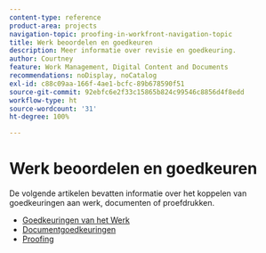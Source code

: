 ```yaml
---
content-type: reference
product-area: projects
navigation-topic: proofing-in-workfront-navigation-topic
title: Werk beoordelen en goedkeuren
description: Meer informatie over revisie en goedkeuring.
author: Courtney
feature: Work Management, Digital Content and Documents
recommendations: noDisplay, noCatalog
exl-id: c88c09aa-166f-4ae1-bcfc-89b678590f51
source-git-commit: 92ebfc6e2f33c15865b824c99546c8856d4f8edd
workflow-type: ht
source-wordcount: '31'
ht-degree: 100%

---
```


# Werk beoordelen en goedkeuren

De volgende artikelen bevatten informatie over het koppelen van goedkeuringen aan werk, documenten of proefdrukken.

<!-- * [Limited document and proof decision for non-paid users overview](/help/quicksilver/review-and-approve-work/proof-doc-decision-limits.md) -->
* [ Goedkeuringen van het Werk ](../review-and-approve-work/manage-approvals/manage-approvals.md)
* [Documentgoedkeuringen](../review-and-approve-work/document-reviews-and-approvals/document-reviews-and-approvals.md)
* [Proofing](../review-and-approve-work/proofing/proofing.md)


